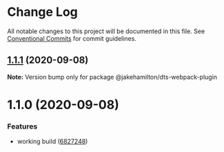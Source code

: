 # Change Log

All notable changes to this project will be documented in this file.
See [Conventional Commits](https://conventionalcommits.org) for commit guidelines.

## [1.1.1](https://github.com/jakehamilton/packages/compare/@jakehamilton/dts-webpack-plugin@1.1.0...@jakehamilton/dts-webpack-plugin@1.1.1) (2020-09-08)

**Note:** Version bump only for package @jakehamilton/dts-webpack-plugin





# 1.1.0 (2020-09-08)


### Features

* working build ([6827248](https://github.com/jakehamilton/packages/commit/68272481af73afe523fe0dab585619cc3f6bf430))
